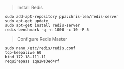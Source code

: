>Install Redis
```
sudo add-apt-repository ppa:chris-lea/redis-server
sudo apt-get update
sudo apt-get install redis-server
redis-benchmark -q -n 1000 -c 10 -P 5
```
>Configure Redis Master
```
sudo nano /etc/redis/redis.conf
tcp-keepalive 60
bind 172.18.111.11
requirepass 1qa2ws3ed4rf

```
